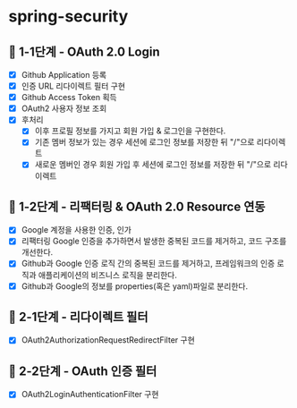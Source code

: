 # spring-security
## 🚀 1-1단계 - OAuth 2.0 Login

- [x] Github Application 등록
- [x] 인증 URL 리다이렉트 필터 구현
- [x] Github Access Token 획득
- [x] OAuth2 사용자 정보 조회
- [x] 후처리
  - [x] 이후 프로필 정보를 가지고 회원 가입 & 로그인을 구현한다.
  - [x] 기존 멤버 정보가 있는 경우 세션에 로그인 정보를 저장한 뒤 "/"으로 리다이렉트
  - [x] 새로운 멤버인 경우 회원 가입 후 세션에 로그인 정보를 저장한 뒤 "/"으로 리다이렉트

## 🚀 1-2단계 - 리팩터링 & OAuth 2.0 Resource 연동
- [x] Google 계정을 사용한 인증, 인가
- [x] 리팩터링 Google 인증을 추가하면서 발생한 중복된 코드를 제거하고, 코드 구조를 개선한다.
- [x] Github과 Google 인증 로직 간의 중복된 코드를 제거하고, 프레임워크의 인증 로직과 애플리케이션의 비즈니스 로직을 분리한다.
- [x] Github과 Google의 정보를 properties(혹은 yaml)파일로 분리한다.

## 🚀 2-1단계 - 리다이렉트 필터
- [x] OAuth2AuthorizationRequestRedirectFilter 구현

## 🚀 2-2단계 - OAuth 인증 필터
- [x] OAuth2LoginAuthenticationFilter 구현
